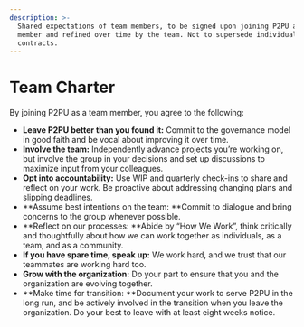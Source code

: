 ```yaml
---
description: >-
  Shared expectations of team members, to be signed upon joining P2PU as a team
  member and refined over time by the team. Not to supersede individual work
  contracts.
---
```


# Team Charter

By joining P2PU as a team member, you agree to the following:

* **Leave P2PU better than you found it:** Commit to the governance model in good faith and be vocal about improving it over time.
* **Involve the team:** Independently advance projects you’re working on, but involve the group in your decisions and set up discussions to maximize input from your colleagues.
* **Opt into accountability:** Use WIP and quarterly check-ins to share and reflect on your work. Be proactive about addressing changing plans and slipping deadlines.
* **Assume best intentions on the team: **Commit to dialogue and bring concerns to the group whenever possible.
* **Reflect on our processes: **Abide by “How We Work”, think critically and thoughtfully about how we can work together as individuals, as a team, and as a community.
* **If you have spare time, speak up:** We work hard, and we trust that our teammates are working hard too.
* **Grow with the organization:** Do your part to ensure that you and the organization are evolving together.
* **Make time for transition: **Document your work to serve P2PU in the long run, and be actively involved in the transition when you leave the organization. Do your best to leave with at least eight weeks notice.
